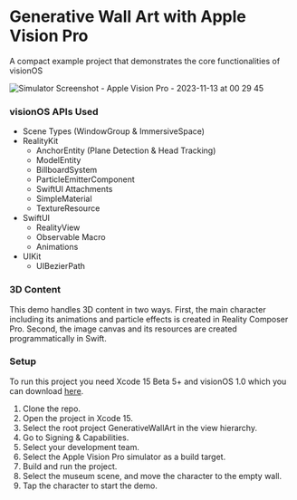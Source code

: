 
# Generative Wall Art with Apple Vision Pro
A compact example project that demonstrates the core functionalities of visionOS

![Simulator Screenshot - Apple Vision Pro - 2023-11-13 at 00 29 45](https://github.com/DhruvAtreja/GenerativeWallArtVisionOS/assets/51291353/e26ae3eb-64a0-4ff6-bd0f-6fed8a0767d3)


### visionOS APIs Used

- Scene Types (WindowGroup & ImmersiveSpace)
- RealityKit
    - AnchorEntity (Plane Detection & Head Tracking)
    - ModelEntity
    - BillboardSystem
    - ParticleEmitterComponent
    - SwiftUI Attachments
    - SimpleMaterial
    - TextureResource
- SwiftUI
    - RealityView
    - Observable Macro
    - Animations
- UIKit
    - UIBezierPath

### 3D Content

This demo handles 3D content in two ways. First, the main character including its animations and particle effects is created in Reality Composer Pro. Second, the image canvas and its resources are created programmatically in Swift.

### Setup

To run this project you need Xcode 15 Beta 5+ and visionOS 1.0 which you can download [here](https://developer.apple.com/download/all/?q=xcode%2015).

1. Clone the repo.
2. Open the project in Xcode 15.
3. Select the root project GenerativeWallArt in the view hierarchy.
4. Go to Signing & Capabilities.
5. Select your development team.
6. Select the Apple Vision Pro simulator as a build target.
7. Build and run the project.
8. Select the museum scene, and move the character to the empty wall.
9. Tap the character to start the demo. 



